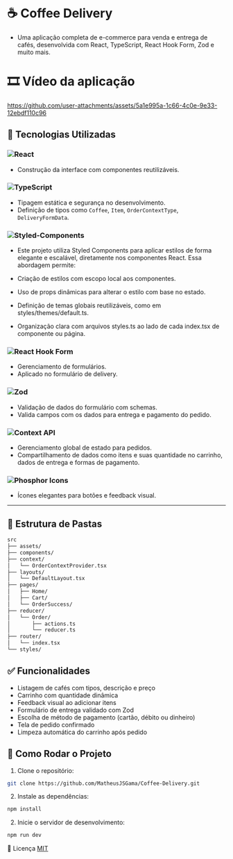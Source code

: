 # ☕ Coffee Delivery

- Uma aplicação completa de e-commerce para venda e entrega de cafés, desenvolvida com React, TypeScript, React Hook Form, Zod e muito mais.

# 🎞️ Vídeo da aplicação

https://github.com/user-attachments/assets/5a1e995a-1c66-4c0e-9e33-12ebdf110c96


## 🚀 Tecnologias Utilizadas

### ![React](https://img.shields.io/badge/React-20232A?style=for-the-badge&logo=react&logoColor=61DAFB)
- Construção da interface com componentes reutilizáveis.

### ![TypeScript](https://img.shields.io/badge/TypeScript-007acc?style=for-the-badge&logo=typescript&logoColor=white)
- Tipagem estática e segurança no desenvolvimento.
- Definição de tipos como `Coffee`, `Item`, `OrderContextType`, `DeliveryFormData`.

###  ![Styled-Components](https://img.shields.io/badge/styled--components-DB7093?style=for-the-badge&logo=styled-components&logoColor=white)
- Este projeto utiliza Styled Components para aplicar estilos de forma elegante e escalável, diretamente nos componentes React. Essa abordagem permite:

- Criação de estilos com escopo local aos componentes.
- Uso de props dinâmicas para alterar o estilo com base no estado.
- Definição de temas globais reutilizáveis, como em styles/themes/default.ts.
- Organização clara com arquivos styles.ts ao lado de cada index.tsx de componente ou página.

### ![React Hook Form](https://img.shields.io/badge/React--Hook--Form-EC5990?style=for-the-badge&logo=reacthookform&logoColor=white)
- Gerenciamento de formulários.
- Aplicado no formulário de delivery.

### ![Zod](https://img.shields.io/badge/Zod-8c52ff?style=for-the-badge)
- Validação de dados do formulário com schemas.
- Valida campos com os dados para entrega e pagamento do pedido.

### ![Context API](https://img.shields.io/badge/Context%20API-61dafb?style=for-the-badge&logo=react&logoColor=white)
- Gerenciamento global de estado para pedidos.
- Compartilhamento de dados como itens e suas quantidade no carrinho, dados de entrega e formas de pagamento.

### ![Phosphor Icons](https://img.shields.io/badge/Phosphor%20Icons-000000?style=for-the-badge)
- Ícones elegantes para botões e feedback visual.
---

## 📂 Estrutura de Pastas

```bash
src
├── assets/
├── components/
├── context/
│   └── OrderContextProvider.tsx
├── layouts/
│   └── DefaultLayout.tsx
├── pages/
│   ├── Home/
│   ├── Cart/
│   └── OrderSuccess/
├── reducer/
│   └── Order/
│       ├── actions.ts
│       └── reducer.ts
├── router/
│   └── index.tsx
└── styles/


```

## ✅ Funcionalidades

- Listagem de cafés com tipos, descrição e preço
- Carrinho com quantidade dinâmica
- Feedback visual ao adicionar itens
- Formulário de entrega validado com Zod
- Escolha de método de pagamento (cartão, débito ou dinheiro)
- Tela de pedido confirmado
- Limpeza automática do carrinho após pedido

## 📌 Como Rodar o Projeto

1. Clone o repositório:
```bash
git clone https://github.com/MatheusJSGama/Coffee-Delivery.git
```

2. Instale as dependências:
```bash
npm install
```
2. Inicie o servidor de desenvolvimento:
```bash
npm run dev
```

📝 Licença
[MIT](https://choosealicense.com/licenses/mit/)
